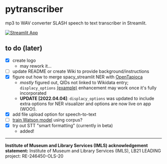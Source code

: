 # pytranscriber
mp3 to WAV converter SLASH speech to text transcriber in Streamlit.

[![Streamlit App](https://static.streamlit.io/badges/streamlit_badge_black_white.svg)](https://share.streamlit.io/aouriri/pytranscriber/main)

## to do (later)
- [X] create logo
  - may rework it...
- [ ] update README or create Wiki to provide background/instructions
- [X] figure out how to merge spacy_streamlit NER with [OpenTapioca](https://github.com/UB-Mannheim/spacyopentapioca#vizualization) 
  - *mostly* figured out, QIDs not linked to Wikidata entry; ```displacy_options``` [(example)](https://github.com/explosion/spacy-streamlit/blob/dffa3fb6b1faa5ddf8098fea24132ad79f7f79e1/examples/04_visualize-ner-extra-options.py) enhancement may work once it's fully incorporated
  - **UPDATE [2022.04.04]**: ```displacy_options``` was updated to include extra options for NER visualizer and options are now live on app (WOO!).
- [X] add file upload option for speech-to-text
- [ ] [train Watson model](https://www.ibm.com/demos/live/content/watson/stt/lab/hands-on-lab-customization.pdf) using corpus?
- [X] try out STT "smart formatting" (currently in beta)
  - added!

-----------------
**Institute of Museum and Library Services (IMLS) acknowledgement statement:** Institute of Museum and Library Services (IMLS), LB21 LEADING project: RE-246450-OLS-20
